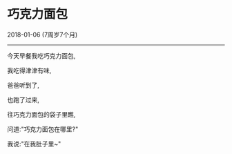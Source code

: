 # 巧克力面包

2018-01-06 (7周岁7个月)

---

今天早餐我吃巧克力面包,

我吃得津津有味,

爸爸听到了,

也跑了过来,

往巧克力面包的袋子里瞧,

问道:"巧克力面包在哪里?"

我说:"在我肚子里~"
